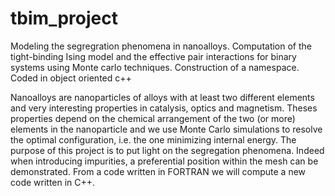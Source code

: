 # tbim_project
Modeling the segregration phenomena in nanoalloys. Computation of the tight-binding Ising model and the effective pair interactions for binary systems using Monte carlo techniques. Construction of a namespace. Coded in object oriented c++

Nanoalloys are nanoparticles of alloys with at least two different elements and very interesting properties in catalysis, optics and magnetism. Theses properties depend on the chemical arrangement of the two (or more) elements in the nanoparticle and we use Monte Carlo simulations to resolve the optimal configuration, i.e. the one minimizing internal energy.
The purpose of this project is to put light on the segregation phenomena. Indeed when introducing impurities, a preferential position within the mesh can be demonstrated. From a code written in FORTRAN we will compute a new code written in C++.
